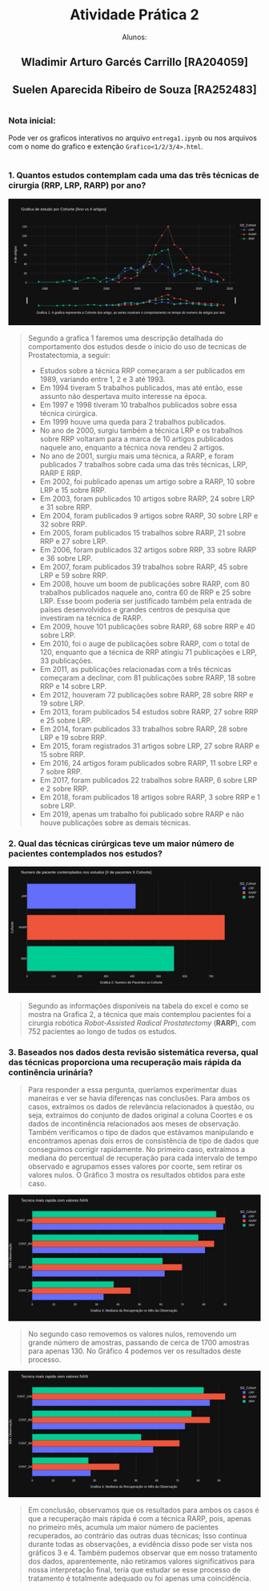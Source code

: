# <center> **Atividade Prática 2**
<center>Alunos:

## **Wladimir Arturo Garcés Carrillo [RA204059]**

## **Suelen Aparecida Ribeiro de Souza [RA252483]** </center>
#
### **Nota inicial:**

Pode ver os graficos interativos no arquivo ```entrega1.ipynb``` ou nos arquivos com o nome do grafico e extenção ```Grafico<1/2/3/4>.html```.
#
### 1. **Quantos estudos contemplam cada uma das três técnicas de cirurgia (RRP, LRP, RARP) por ano?**

<center>

![grafica1](graf/Grafica1.jpg)

</center>

>Segundo a grafica 1 faremos uma descripção detalhada do comportamento dos estudos desde o inicio do uso de tecnicas de Prostatectomia, a seguir:
>
>- Estudos sobre a técnica RRP começaram a ser publicados em 1989, variando entre 1, 2 e 3 até 1993.
>- Em 1994 tiveram 5 trabalhos publicados, mas até então, esse assunto não despertava muito interesse na época.
>- Em 1997 e 1998 tiveram 10 trabalhos publicados sobre essa técnica cirúrgica.
>- Em 1999 houve uma queda para 2 trabalhos publicados.
>- No ano de 2000, surgiu também a técnica LRP e os trabalhos sobre RRP voltaram para a marca de 10 artigos publicados naquele ano, enquanto a técnica nova rendeu 2 artigos.
>- No ano de 2001, surgiu mais uma técnica, a RARP, e foram publicados 7 trabalhos sobre cada uma das três técnicas, LRP, RARP E RRP.
>- Em 2002, foi publicado apenas um artigo sobre a RARP, 10 sobre LRP e 15 sobre RRP.
>- Em 2003, foram publicados 10 artigos sobre RARP, 24 sobre LRP e 31 sobre RRP.
>- Em 2004, foram publicados 9 artigos sobre RARP, 30 sobre LRP e 32 sobre RRP.
>- Em 2005, foram publicados 15 trabalhos sobre RARP, 21 sobre RRP e 27 sobre LRP.
>- Em 2006, foram publicados 32 artigos sobre RRP, 33 sobre RARP e 36 sobre LRP.
>- Em 2007, foram publicados 39 trabalhos sobre RARP, 45 sobre LRP e 59 sobre RRP.
>- Em 2008, houve um boom de publicações sobre RARP, com 80 trabalhos publicados naquele ano, contra 60 de RRP e 25 sobre LRP. Esse boom poderia ser justificado também pela entrada de países desenvolvidos e grandes centros de pesquisa que investiram na técnica de RARP.
>- Em 2009, houve 101 publicações sobre RARP, 68 sobre RRP e 40 sobre LRP.
>- Em 2010, foi o auge de publicações sobre RARP, com o total de 120, enquanto que a técnica de RRP atingiu 71 publicações e LRP, 33 publicações.
>- Em 2011, as publicações relacionadas com a três técnicas começaram a declinar, com 81 publicações sobre RARP, 18 sobre RRP e 14 sobre LRP.
>- Em 2012, houveram 72 publicações sobre RARP, 28 sobre RRP e 19 sobre LRP.
>- Em 2013, foram publicados 54 estudos sobre RARP, 27 sobre RRP e 25 sobre LRP.
>- Em 2014, foram publicados 33 trabalhos sobre RARP, 28 sobre LRP e 19 sobre RRP.
>- Em 2015, foram registrados 31 artigos sobre LRP, 27 sobre RARP e 15 sobre RRP.
>- Em 2016, 24 artigos foram publicados sobre RARP, 11 sobre LRP e 7 sobre RRP.
>- Em 2017, foram publicados 22 trabalhos sobre RARP, 6 sobre LRP e 2 sobre RRP.
>- Em 2018, foram publicados 18 artigos sobre RARP, 3 sobre RRP  e 1 sobre LRP.
>- Em 2019, apenas um trabalho foi publicado sobre RARP e não houve publicações sobre as demais técnicas.


### 2. **Qual das técnicas cirúrgicas teve um maior número de pacientes contemplados nos estudos?**

<center>

![grafica2](graf/Grafica2.jpg)

</center>

>Segundo as informações disponíveis na tabela do excel e como se mostra na Grafica 2, a técnica que mais contemplou pacientes foi a cirurgia robótica *Robot-Assisted Radical Prostatectomy* (**RARP**), com 752 pacientes ao longo de tudos os estudos.

### 3. **Baseados nos dados desta revisão sistemática reversa, qual das técnicas proporciona uma recuperação mais rápida da continência urinária?**

> Para responder a essa pergunta, queríamos experimentar duas maneiras e ver se havia diferenças nas conclusões. Para ambos os casos, extraímos os dados de relevância relacionados à questão, ou seja, extraímos do conjunto de dados original a coluna Coortes e os dados de incontinência relacionados aos meses de observação. Também verificamos o tipo de dados que estávamos manipulando e encontramos apenas dois erros de consistência de tipo de dados que conseguimos corrigir rapidamente.
> No primeiro caso, extraímos a mediana do percentual de recuperação para cada intervalo de tempo observado e agrupamos esses valores por coorte, sem retirar os valores nulos. O Gráfico 3 mostra os resultados obtidos para este caso.

<center>

![grafica3](graf/Grafica3.jpg)

</center>

> No segundo caso removemos os valores nulos, removendo um grande número de amostras, passando de cerca de 1700 amostras para apenas 130. No Gráfico 4 podemos ver os resultados deste processo.

<center>

![grafica3](graf/Grafica4.jpg)

</center>

> Em conclusão, observamos que os resultados para ambos os casos é que a recuperação mais rápida é com a técnica RARP, pois, apenas no primeiro mês, acumula um maior número de pacientes recuperados, ao contrário das outras duas técnicas; Isso continua durante todas as observações, a evidência disso pode ser vista nos gráficos 3 e 4. Também pudemos observar que em nosso tratamento dos dados, aparentemente, não retiramos valores significativos para nossa interpretação final, teria que estudar se esse processo de tratamento é totalmente adequado ou foi apenas uma coincidência.
